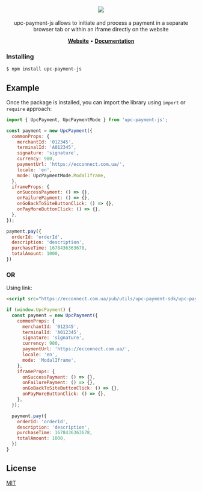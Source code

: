 <h1 align="center">
   <b>
        <a href="https://ecconnect.com.ua/"><img src="https://ecconnect.upc.ua/public/images/newLogo.svg" /></a><br>
    </b>
</h1>

<p align="center">upc-payment-js allows to initiate and process a payment in a separate browser tab or within an iframe directly on the website</p>

<p align="center">
    <a href="https://ecconnect.upc.ua/"><b>Website</b></a> •
    <a href="https://docs.ecconnect.upc.ua/"><b>Documentation</b></a>
</p> 

### Installing

```bash
$ npm install upc-payment-js
```

## Example

Once the package is installed, you can import the library using `import` or `require` approach:

```js
import { UpcPayment, UpcPaymentMode } from 'upc-payment-js';

const payment = new UpcPayment({
  commonProps: {
    merchantId: '012345',
    terminalId: 'A012345',
    signature: 'signature',
    currency: 980,
    paymentUrl: 'https://ecconnect.com.ua/',
    locale: 'en',
    mode: UpcPaymentMode.ModalIframe,
  },
  iframeProps: {
    onSuccessPayment: () => {},
    onFailurePayment: () => {},
    onGoBackToSiteButtonClick: () => {},
    onPayMoreButtonClick: () => {},
  },
});

payment.pay({
  orderId: 'orderId',
  description: 'description',
  purchaseTime: 1678436363678,
  totalAmount: 1000,
})

```

### OR

Using link:

```html
<script src="https://ecconnect.com.ua/pub/utils/upc-payment-sdk/upc-payment-js.js"></script>
```


```js
if (window.UpcPayment) {
  const payment = new UpcPayment({
    commonProps: {
      merchantId: '012345',
      terminalId: 'A012345',
      signature: 'signature',
      currency: 980,
      paymentUrl: 'https://ecconnect.com.ua/',
      locale: 'en',
      mode: 'ModalIframe',
    },
    iframeProps: {
      onSuccessPayment: () => {},
      onFailurePayment: () => {},
      onGoBackToSiteButtonClick: () => {},
      onPayMoreButtonClick: () => {},
    },
  });

  payment.pay({
    orderId: 'orderId',
    description: 'description',
    purchaseTime: 1678436363678,
    totalAmount: 1000,
  })
}
```

## License

[MIT](LICENSE)
